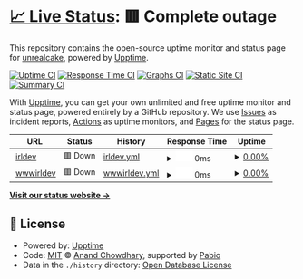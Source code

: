 # [📈 Live Status](https://unrealcake.github.io/uptimechecker): <!--live status--> **🟥 Complete outage**

This repository contains the open-source uptime monitor and status page for [unrealcake](https://unrealcake.github.io/uptimechecker), powered by [Upptime](https://github.com/upptime/upptime).

[![Uptime CI](https://github.com/unrealcake/uptimechecker/workflows/Uptime%20CI/badge.svg)](https://github.com/unrealcake/uptimechecker/actions?query=workflow%3A%22Uptime+CI%22)
[![Response Time CI](https://github.com/unrealcake/uptimechecker/workflows/Response%20Time%20CI/badge.svg)](https://github.com/unrealcake/uptimechecker/actions?query=workflow%3A%22Response+Time+CI%22)
[![Graphs CI](https://github.com/unrealcake/uptimechecker/workflows/Graphs%20CI/badge.svg)](https://github.com/unrealcake/uptimechecker/actions?query=workflow%3A%22Graphs+CI%22)
[![Static Site CI](https://github.com/unrealcake/uptimechecker/workflows/Static%20Site%20CI/badge.svg)](https://github.com/unrealcake/uptimechecker/actions?query=workflow%3A%22Static+Site+CI%22)
[![Summary CI](https://github.com/unrealcake/uptimechecker/workflows/Summary%20CI/badge.svg)](https://github.com/unrealcake/uptimechecker/actions?query=workflow%3A%22Summary+CI%22)

With [Upptime](https://upptime.js.org), you can get your own unlimited and free uptime monitor and status page, powered entirely by a GitHub repository. We use [Issues](https://github.com/unrealcake/uptimechecker/issues) as incident reports, [Actions](https://github.com/unrealcake/uptimechecker/actions) as uptime monitors, and [Pages](https://unrealcake.github.io/uptimechecker) for the status page.

<!--start: status pages-->
<!-- This summary is generated by Upptime (https://github.com/upptime/upptime) -->
<!-- Do not edit this manually, your changes will be overwritten -->
<!-- prettier-ignore -->
| URL | Status | History | Response Time | Uptime |
| --- | ------ | ------- | ------------- | ------ |
| <img alt="" src="https://icons.duckduckgo.com/ip3/irldev.xyz.ico" height="13"> [irldev](https://irldev.xyz) | 🟥 Down | [irldev.yml](https://github.com/unrealcake/uptimechecker/commits/HEAD/history/irldev.yml) | <details><summary><img alt="Response time graph" src="./graphs/irldev/response-time-week.png" height="20"> 0ms</summary><br><a href="https://unrealcake.github.io/uptimechecker/history/irldev"><img alt="Response time 0" src="https://img.shields.io/endpoint?url=https%3A%2F%2Fraw.githubusercontent.com%2Funrealcake%2Fuptimechecker%2FHEAD%2Fapi%2Firldev%2Fresponse-time.json"></a><br><a href="https://unrealcake.github.io/uptimechecker/history/irldev"><img alt="24-hour response time 0" src="https://img.shields.io/endpoint?url=https%3A%2F%2Fraw.githubusercontent.com%2Funrealcake%2Fuptimechecker%2FHEAD%2Fapi%2Firldev%2Fresponse-time-day.json"></a><br><a href="https://unrealcake.github.io/uptimechecker/history/irldev"><img alt="7-day response time 0" src="https://img.shields.io/endpoint?url=https%3A%2F%2Fraw.githubusercontent.com%2Funrealcake%2Fuptimechecker%2FHEAD%2Fapi%2Firldev%2Fresponse-time-week.json"></a><br><a href="https://unrealcake.github.io/uptimechecker/history/irldev"><img alt="30-day response time 0" src="https://img.shields.io/endpoint?url=https%3A%2F%2Fraw.githubusercontent.com%2Funrealcake%2Fuptimechecker%2FHEAD%2Fapi%2Firldev%2Fresponse-time-month.json"></a><br><a href="https://unrealcake.github.io/uptimechecker/history/irldev"><img alt="1-year response time 0" src="https://img.shields.io/endpoint?url=https%3A%2F%2Fraw.githubusercontent.com%2Funrealcake%2Fuptimechecker%2FHEAD%2Fapi%2Firldev%2Fresponse-time-year.json"></a></details> | <details><summary><a href="https://unrealcake.github.io/uptimechecker/history/irldev">0.00%</a></summary><a href="https://unrealcake.github.io/uptimechecker/history/irldev"><img alt="All-time uptime 0.00%" src="https://img.shields.io/endpoint?url=https%3A%2F%2Fraw.githubusercontent.com%2Funrealcake%2Fuptimechecker%2FHEAD%2Fapi%2Firldev%2Fuptime.json"></a><br><a href="https://unrealcake.github.io/uptimechecker/history/irldev"><img alt="24-hour uptime 0.00%" src="https://img.shields.io/endpoint?url=https%3A%2F%2Fraw.githubusercontent.com%2Funrealcake%2Fuptimechecker%2FHEAD%2Fapi%2Firldev%2Fuptime-day.json"></a><br><a href="https://unrealcake.github.io/uptimechecker/history/irldev"><img alt="7-day uptime 0.00%" src="https://img.shields.io/endpoint?url=https%3A%2F%2Fraw.githubusercontent.com%2Funrealcake%2Fuptimechecker%2FHEAD%2Fapi%2Firldev%2Fuptime-week.json"></a><br><a href="https://unrealcake.github.io/uptimechecker/history/irldev"><img alt="30-day uptime 0.00%" src="https://img.shields.io/endpoint?url=https%3A%2F%2Fraw.githubusercontent.com%2Funrealcake%2Fuptimechecker%2FHEAD%2Fapi%2Firldev%2Fuptime-month.json"></a><br><a href="https://unrealcake.github.io/uptimechecker/history/irldev"><img alt="1-year uptime 0.00%" src="https://img.shields.io/endpoint?url=https%3A%2F%2Fraw.githubusercontent.com%2Funrealcake%2Fuptimechecker%2FHEAD%2Fapi%2Firldev%2Fuptime-year.json"></a></details>
| <img alt="" src="https://icons.duckduckgo.com/ip3/www.irldev.xyz.ico" height="13"> [wwwirldev](https://www.irldev.xyz) | 🟥 Down | [wwwirldev.yml](https://github.com/unrealcake/uptimechecker/commits/HEAD/history/wwwirldev.yml) | <details><summary><img alt="Response time graph" src="./graphs/wwwirldev/response-time-week.png" height="20"> 0ms</summary><br><a href="https://unrealcake.github.io/uptimechecker/history/wwwirldev"><img alt="Response time 0" src="https://img.shields.io/endpoint?url=https%3A%2F%2Fraw.githubusercontent.com%2Funrealcake%2Fuptimechecker%2FHEAD%2Fapi%2Fwwwirldev%2Fresponse-time.json"></a><br><a href="https://unrealcake.github.io/uptimechecker/history/wwwirldev"><img alt="24-hour response time 0" src="https://img.shields.io/endpoint?url=https%3A%2F%2Fraw.githubusercontent.com%2Funrealcake%2Fuptimechecker%2FHEAD%2Fapi%2Fwwwirldev%2Fresponse-time-day.json"></a><br><a href="https://unrealcake.github.io/uptimechecker/history/wwwirldev"><img alt="7-day response time 0" src="https://img.shields.io/endpoint?url=https%3A%2F%2Fraw.githubusercontent.com%2Funrealcake%2Fuptimechecker%2FHEAD%2Fapi%2Fwwwirldev%2Fresponse-time-week.json"></a><br><a href="https://unrealcake.github.io/uptimechecker/history/wwwirldev"><img alt="30-day response time 0" src="https://img.shields.io/endpoint?url=https%3A%2F%2Fraw.githubusercontent.com%2Funrealcake%2Fuptimechecker%2FHEAD%2Fapi%2Fwwwirldev%2Fresponse-time-month.json"></a><br><a href="https://unrealcake.github.io/uptimechecker/history/wwwirldev"><img alt="1-year response time 0" src="https://img.shields.io/endpoint?url=https%3A%2F%2Fraw.githubusercontent.com%2Funrealcake%2Fuptimechecker%2FHEAD%2Fapi%2Fwwwirldev%2Fresponse-time-year.json"></a></details> | <details><summary><a href="https://unrealcake.github.io/uptimechecker/history/wwwirldev">0.00%</a></summary><a href="https://unrealcake.github.io/uptimechecker/history/wwwirldev"><img alt="All-time uptime 0.00%" src="https://img.shields.io/endpoint?url=https%3A%2F%2Fraw.githubusercontent.com%2Funrealcake%2Fuptimechecker%2FHEAD%2Fapi%2Fwwwirldev%2Fuptime.json"></a><br><a href="https://unrealcake.github.io/uptimechecker/history/wwwirldev"><img alt="24-hour uptime 0.00%" src="https://img.shields.io/endpoint?url=https%3A%2F%2Fraw.githubusercontent.com%2Funrealcake%2Fuptimechecker%2FHEAD%2Fapi%2Fwwwirldev%2Fuptime-day.json"></a><br><a href="https://unrealcake.github.io/uptimechecker/history/wwwirldev"><img alt="7-day uptime 0.00%" src="https://img.shields.io/endpoint?url=https%3A%2F%2Fraw.githubusercontent.com%2Funrealcake%2Fuptimechecker%2FHEAD%2Fapi%2Fwwwirldev%2Fuptime-week.json"></a><br><a href="https://unrealcake.github.io/uptimechecker/history/wwwirldev"><img alt="30-day uptime 0.00%" src="https://img.shields.io/endpoint?url=https%3A%2F%2Fraw.githubusercontent.com%2Funrealcake%2Fuptimechecker%2FHEAD%2Fapi%2Fwwwirldev%2Fuptime-month.json"></a><br><a href="https://unrealcake.github.io/uptimechecker/history/wwwirldev"><img alt="1-year uptime 0.00%" src="https://img.shields.io/endpoint?url=https%3A%2F%2Fraw.githubusercontent.com%2Funrealcake%2Fuptimechecker%2FHEAD%2Fapi%2Fwwwirldev%2Fuptime-year.json"></a></details>

<!--end: status pages-->

[**Visit our status website →**](https://unrealcake.github.io/uptimechecker)

## 📄 License

- Powered by: [Upptime](https://github.com/upptime/upptime)
- Code: [MIT](./LICENSE) © [Anand Chowdhary](https://anandchowdhary.com), supported by [Pabio](https://pabio.com)
- Data in the `./history` directory: [Open Database License](https://opendatacommons.org/licenses/odbl/1-0/)
